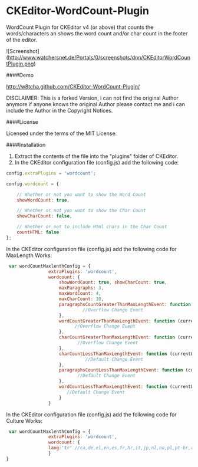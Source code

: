 CKEditor-WordCount-Plugin
=========================

WordCount Plugin for CKEditor v4 (or above) that counts the words/characters an shows the word count and/or char count in the footer of the editor.

![Screenshot]
(http://www.watchersnet.de/Portals/0/screenshots/dnn/CKEditorWordCountPlugin.png)

####Demo

http://w8tcha.github.com/CKEditor-WordCount-Plugin/

DISCLAIMER: This is a forked Version, i can not find the original Author anymore if anyone knows the original Author please contact me and i can include the Author in the Copyright Notices. 

####License

Licensed under the terms of the MIT License.

####Installation

 1. Extract the contents of the file into the "plugins" folder of CKEditor.
 2. In the CKEditor configuration file (config.js) add the following code:

````js
config.extraPlugins = 'wordcount';
````


````js
config.wordcount = {

    // Whether or not you want to show the Word Count
    showWordCount: true,

    // Whether or not you want to show the Char Count
    showCharCount: false,

    // Whether or not to include Html chars in the Char Count
    countHTML: false
};
````
In the CKEditor configuration file (config.js) add the following code for MaxLength Works:
````js
 var wordCountMaxlenthConfig = {
                extraPlugins: 'wordcount',
                wordcount: {
                    showWordCount: true, showCharCount: true,
                    maxParagraphs: 3,
                    maxWordCount: 4,
                    maxCharCount: 10,
                    paragraphsCountGreaterThanMaxLengthEvent: function (currentLength, maxLength) {
                             //Overflow Change Event
                    },
                    wordCountGreaterThanMaxLengthEvent: function (currentLength, maxLength) {
                          //Overflow Change Event
                    },
                    charCountGreaterThanMaxLengthEvent: function (currentLength, maxLength) {
                           //Overflow Change Event
                    },
                    charCountLessThanMaxLengthEvent: function (currentLength, maxLength) {
                              //Default Change Event
                    },
                    paragraphsCountLessThanMaxLengthEvent: function (currentLength, maxLength) {
                           //Default Change Event
                    },
                    wordCountLessThanMaxLengthEvent: function (currentLength, maxLength) {
                       //Default Change Event
                    }
                }
````
In the CKEditor configuration file (config.js) add the following code for Culture Works:
````js
 var wordCountMaxlenthConfig = {
                extraPlugins: 'wordcount',
                wordcount: {
                lang:'tr' //ca,de,el,en,es,fr,hr,it,jp,nl,no,pl,pt-br,ru,sv
                }
}
````


